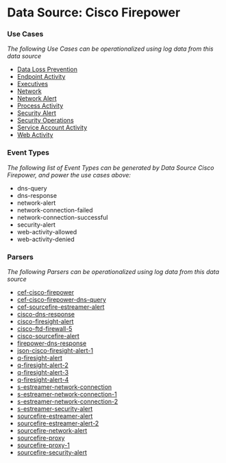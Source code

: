 Data Source: Cisco Firepower
============================

### Use Cases

_The following Use Cases can be operationalized using log data from this data source_

* [Data Loss Prevention](usecase_data_loss_prevention.md)
* [Endpoint Activity](usecase_endpoint_activity.md)
* [Executives](usecase_executives.md)
* [Network](usecase_network.md)
* [Network Alert](usecase_network_alert.md)
* [Process Activity](usecase_process_activity.md)
* [Security Alert](usecase_security_alert.md)
* [Security Operations](usecase_security_operations.md)
* [Service Account Activity](usecase_service_account_activity.md)
* [Web Activity](usecase_web_activity.md)


### Event Types

_The following list of Event Types can be generated by Data Source Cisco Firepower, and power the use cases above:_

- dns-query
- dns-response
- network-alert
- network-connection-failed
- network-connection-successful
- security-alert
- web-activity-allowed
- web-activity-denied


### Parsers

_The following Parsers can be operationalized using log data from this data source_

* [cef-cisco-firepower](parserContent_cef-cisco-firepower.md)
* [cef-cisco-firepower-dns-query](parserContent_cef-cisco-firepower-dns-query.md)
* [cef-sourcefire-estreamer-alert](parserContent_cef-sourcefire-estreamer-alert.md)
* [cisco-dns-response](parserContent_cisco-dns-response.md)
* [cisco-firesight-alert](parserContent_cisco-firesight-alert.md)
* [cisco-ftd-firewall-5](parserContent_cisco-ftd-firewall-5.md)
* [cisco-sourcefire-alert](parserContent_cisco-sourcefire-alert.md)
* [firepower-dns-response](parserContent_firepower-dns-response.md)
* [json-cisco-firesight-alert-1](parserContent_json-cisco-firesight-alert-1.md)
* [q-firesight-alert](parserContent_q-firesight-alert.md)
* [q-firesight-alert-2](parserContent_q-firesight-alert-2.md)
* [q-firesight-alert-3](parserContent_q-firesight-alert-3.md)
* [q-firesight-alert-4](parserContent_q-firesight-alert-4.md)
* [s-estreamer-network-connection](parserContent_s-estreamer-network-connection.md)
* [s-estreamer-network-connection-1](parserContent_s-estreamer-network-connection-1.md)
* [s-estreamer-network-connection-2](parserContent_s-estreamer-network-connection-2.md)
* [s-estreamer-security-alert](parserContent_s-estreamer-security-alert.md)
* [sourcefire-estreamer-alert](parserContent_sourcefire-estreamer-alert.md)
* [sourcefire-estreamer-alert-2](parserContent_sourcefire-estreamer-alert-2.md)
* [sourcefire-network-alert](parserContent_sourcefire-network-alert.md)
* [sourcefire-proxy](parserContent_sourcefire-proxy.md)
* [sourcefire-proxy-1](parserContent_sourcefire-proxy-1.md)
* [sourcefire-security-alert](parserContent_sourcefire-security-alert.md)
